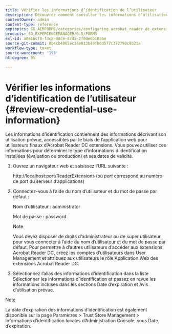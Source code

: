 ```yaml
---
title: Vérifier les informations d’identification de l’utilisateur
description: Découvrez comment consulter les informations d’utilisation des informations d’identification. Les informations d’utilisation des informations d’identification qui décrivent son utilisation sont accessibles via l’extension Acrobat Reader.
contentOwner: admin
content-type: reference
geptopics: SG_AEMFORMS/categories/configuring_acrobat_reader_dc_extensions
products: SG_EXPERIENCEMANAGER/6.5/FORMS
exl-id: a8e16cf8-f3c8-48ce-87da-2f0de0b10a6e
source-git-commit: 8b4cb4065ec14e813b49fb0d577c372790c9b21a
workflow-type: tm+mt
source-wordcount: '193'
ht-degree: 9%

---
```


# Vérifier les informations d’identification de l’utilisateur {#review-credential-use-information}

Les informations d’identification contiennent des informations décrivant son utilisation prévue, accessibles par le biais de l’application web pour utilisateurs finaux d’Acrobat Reader DC extensions. Vous pouvez utiliser ces informations pour déterminer le type d’informations d’identification installées (évaluation ou production) et ses dates de validité.

1. Ouvrez un navigateur web et saisissez l’URL suivante :

   http://localhost:port/ReaderExtensions (où *port* correspond au numéro de port du serveur d’applications)

1. Connectez-vous à l’aide du nom d’utilisateur et du mot de passe par défaut :

   Nom d’utilisateur : administrator

   Mot de passe : password

   >[!NOTE]
   >
   >Vous devez disposer de droits d’administrateur ou de super utilisateur pour vous connecter à l’aide du nom d’utilisateur et du mot de passe par défaut. Pour permettre à d’autres utilisateurs d’accéder aux extensions Acrobat Reader DC, créez les comptes d’utilisateurs dans User Management et attribuez aux utilisateurs le rôle Application Web des extensions Acrobat Reader DC.

1. Sélectionnez l’alias des informations d’identification dans la liste Sélectionner les informations d’identification et passez en revue les informations incluses dans les sections Date d’expiration et Avis d’utilisation prévue.

>[!NOTE]
>
>La date d’expiration des informations d’identification est également disponible sur la page Paramètres > Trust Store Management > Informations d’identification locales d’Administration Console, sous Date d’expiration.
